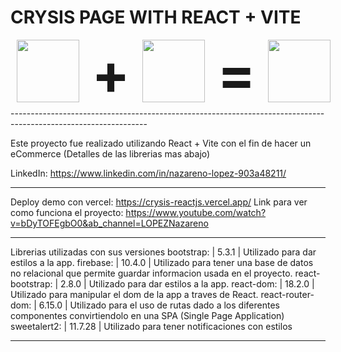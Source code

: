 # CRYSIS PAGE WITH REACT + VITE

<div class="readme-intro" style="display: flex;">
  <img style="width: 100px; padding: 0px 10px;" src="https://upload.wikimedia.org/wikipedia/commons/thumb/a/a7/React-icon.svg/2300px-React-icon.svg.png" alt="">
  <h2 style="padding: 0px 10px; margin: 0; font-size: 90px;"><span>+</span></h2>
  <img style="width: 100px; padding: 0px 10px;" src="https://seeklogo.com/images/V/vite-logo-BFD4283991-seeklogo.com.png" alt="">
  <h2 style="padding: 0px 10px; margin: 0; font-size: 90px;"><span>=</span></h2>
  <img style="width: 100px; padding: 0px 10px;" src="https://i.ibb.co/6gCw0gg/crysys-logo.png" alt="">
</div>
----------------------------------------------------------------------------------------------------------------

Este proyecto fue realizado utilizando React + Vite con el fin de hacer un eCommerce 
(Detalles de las librerias mas abajo)

LinkedIn: https://www.linkedin.com/in/nazareno-lopez-903a48211/

----------------------------------------------------------------------------------------------------------------

Deploy demo con vercel: https://crysis-reactjs.vercel.app/
Link para ver como funciona el proyecto: https://www.youtube.com/watch?v=bDyTOFEgbO0&ab_channel=LOPEZNazareno

----------------------------------------------------------------------------------------------------------------

Librerias utilizadas con sus versiones
bootstrap: | 5.3.1 | Utilizado para dar estilos a la app.
firebase: | 10.4.0 | Utilizado para tener una base de datos no relacional que permite guardar informacion usada en el proyecto.
react-bootstrap: | 2.8.0 | Utilizado para dar estilos a la app.
react-dom: | 18.2.0 | Utilizado para manipular el dom de la app a traves de React.
react-router-dom: | 6.15.0 | Utilizado para el uso de rutas dado a los diferentes componentes convirtiendolo en una SPA (Single Page Application)
sweetalert2: | 11.7.28 | Utilizado para tener notificaciones con estilos

----------------------------------------------------------------------------------------------------------------


